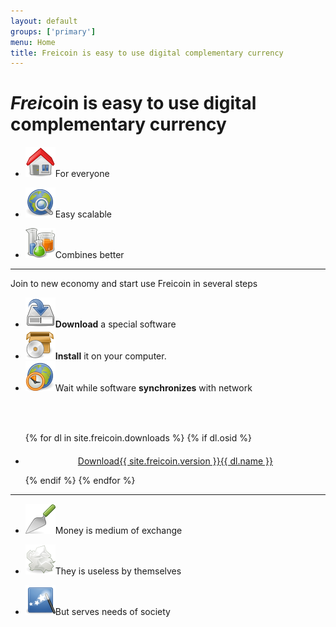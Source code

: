 ```yaml
---
layout: default
groups: ['primary']
menu: Home
title: Freicoin is easy to use digital complementary currency
---
```


<h1 class="main"><i>Frei</i><b>coin</b> is easy to use digital complementary currency</h1>

<div class="row">
  <div class="span4">
    <ul class="big_icons">
      <li><img src="/static/images/main/everyone.png" />For everyone</li>
    </ul>
  </div>
  <div class="span4">
    <ul class="big_icons">
      <li><img src="/static/images/main/scalable.png" />Easy scalable</li>
    </ul>
  </div>
  <div class="span4">
    <ul class="big_icons">
      <li><img src="/static/images/main/combines.png" />Combines better</li>
    </ul>
  </div>
</div>

<hr/>

<div class="row">
  <div class="span12">
    <p class="join">Join to new economy and start use Freicoin in several steps</p>
  </div>
</div>

<div class="row">
  <div class="span8">
    <ul class="big_icons">
      <li><img src="/static/images/main/download.png" /><b>Download</b> a special software</li>
      <li><img src="/static/images/main/install.png" /><b>Install</b> it on your computer.</li>
      <li><img src="/static/images/main/synchronize.png" />Wait while software <b>synchronizes</b> with network</li>
    </ul>
  </div>
  <div class="span4" style="padding-top:35px;">
    <ul id="download-list" class="nostyle">
{% for dl in site.freicoin.downloads %}
  {% if dl.osid %}
      <li id="{{ dl.osid }}" style="display:{% if dl.osid == 'Unknown' %}block{% else %}none{% endif %};">
<p style="margin-top:20px;text-align:center;"><a class="btn btn-success btn-large" href="{{ dl.link }}"><span class="download-content" style=""><span class="download-title">Download</span><span class="download-version">{{ site.freicoin.version }}</span><span class="download-name">{{ dl.name }}</span></span></a></p>
      </li>
  {% endif %}
{% endfor %}
    </ul>
  </div>
</div>

<script type="text/javascript" src="/static/js/custom.js">
</script>
<script type="text/javascript">
show_download();
</script>

<hr/>

<div class="row">
  <div class="span4">
    <ul class="big_icons">
      <li><img src="/static/images/main/medium.png" />Money is medium of exchange</li>
    </ul>
  </div>
  <div class="span4">
    <ul class="big_icons">
      <li><img src="/static/images/main/useless.png" />They is useless by themselves</li>
    </ul>
  </div>
  <div class="span4">
    <ul class="big_icons">
      <li><img src="/static/images/main/serves.png" />But serves needs of society</li>
    </ul>
  </div>
</div>
